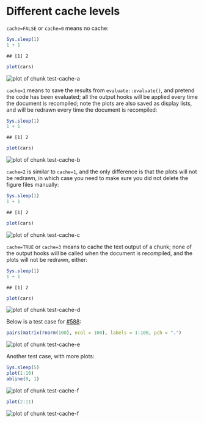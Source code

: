 # Different cache levels

`cache=FALSE` or `cache=0` means no cache:


```r
Sys.sleep(1)
1 + 1
```

```
## [1] 2
```

```r
plot(cars)
```

![plot of chunk test-cache-a](https://db.yihui.org/knitr-examples/figure/101-cache-levels-test-cache-a-1.png)

`cache=1` means to save the results from `evaluate::evaluate()`, and pretend
the code has been evaluated; all the output hooks will be applied every time
the document is recompiled; note the plots are also saved as display lists,
and will be redrawn every time the document is recompiled:


```r
Sys.sleep(1)
1 + 1
```

```
## [1] 2
```

```r
plot(cars)
```

![plot of chunk test-cache-b](https://db.yihui.org/knitr-examples/figure/101-cache-levels-test-cache-b-1.png)

`cache=2` is similar to `cache=1`, and the only difference is that the plots
will not be redrawn, in which case you need to make sure you did not delete
the figure files manually:


```r
Sys.sleep(1)
1 + 1
```

```
## [1] 2
```

```r
plot(cars)
```

![plot of chunk test-cache-c](https://db.yihui.org/knitr-examples/figure/101-cache-levels-test-cache-c-1.png)

`cache=TRUE` or `cache=3` means to cache the text output of a chunk; none of
the output hooks will be called when the document is recompiled, and the
plots will not be redrawn, either:


```r
Sys.sleep(1)
1 + 1
```

```
## [1] 2
```

```r
plot(cars)
```

![plot of chunk test-cache-d](https://db.yihui.org/knitr-examples/figure/101-cache-levels-test-cache-d-1.png)

Below is a test case for [#588](https://github.com/yihui/knitr/issues/588):


```r
pairs(matrix(rnorm(100), ncol = 100), labels = 1:100, pch = ".")
```

![plot of chunk test-cache-e](https://db.yihui.org/knitr-examples/figure/101-cache-levels-test-cache-e-1.png)

Another test case, with more plots:


```r
Sys.sleep(5)
plot(1:10)
abline(0, 1)
```

![plot of chunk test-cache-f](https://db.yihui.org/knitr-examples/figure/101-cache-levels-test-cache-f-1.png)

```r
plot(2:11)
```

![plot of chunk test-cache-f](https://db.yihui.org/knitr-examples/figure/101-cache-levels-test-cache-f-2.png)
